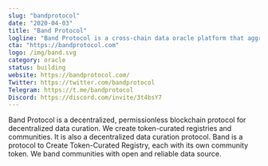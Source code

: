 ```yaml
---
slug: "bandprotocol"
date: "2020-04-03"
title: "Band Protocol"
logline: "Band Protocol is a cross-chain data oracle platform that aggregates and connects real-world data and APIs to smart contracts."
cta: "https://bandprotocol.com"
logo: /img/band.svg
category: oracle
status: building
website: https://bandprotocol.com/
Twitter: https://twitter.com/bandprotocol
Telegram: https://t.me/bandprotocol
Discord: https://discord.com/invite/3t4bsY7
---
```


Band Protocol is a decentralized, permissionless blockchain protocol for decentralized data curation. We create token-curated registries and communities. It is also a decentralized data curation protocol. Band is a protocol to Create Token-Curated Registry, each with its own community token. We band communities with open and reliable data source.

